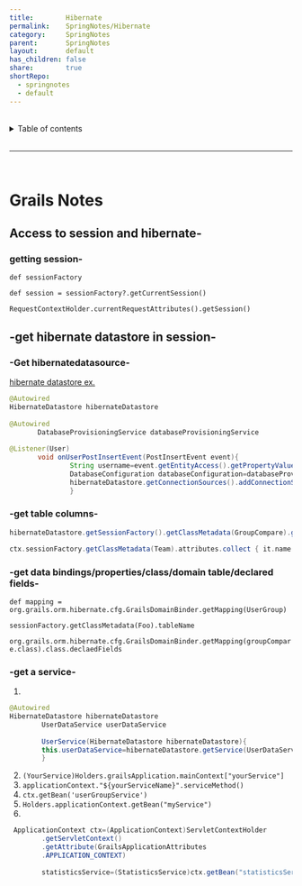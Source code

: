 ```yaml
---
title:        Hibernate  
permalink:    SpringNotes/Hibernate  
category:     SpringNotes  
parent:       SpringNotes  
layout:       default  
has_children: false  
share:        true  
shortRepo:  
  - springnotes  
  - default  
---
```

  
  
<br/>  
  
<details markdown="block">  
<summary>  
Table of contents  
</summary>  
{: .text-delta }  
1. TOC  
{:toc}  
</details>  
  
<br/>  
  
***  
  
<br/>  
  
# Grails Notes  
  
## Access to session and hibernate-  
  
### getting session-  
  
`def sessionFactory`  
  
`def session = sessionFactory?.getCurrentSession()`  
  
`RequestContextHolder.currentRequestAttributes().getSession()`  
  
## -get hibernate datastore in session-  
  
### -Get hibernatedatasource-  
  
[hibernate datastore ex.](https://guides.grails.org/grails-dynamic-multiple-datasources/guide/index.html  )  
  
~~~java  
@Autowired  
HibernateDatastore hibernateDatastore  
  
@Autowired  
       DatabaseProvisioningService databaseProvisioningService  
  
@Listener(User)   
       void onUserPostInsertEvent(PostInsertEvent event){  
               String username=event.getEntityAccess().getPropertyValue("username")  
               DatabaseConfiguration databaseConfiguration=databaseProvisioningService.findDatabaseConfigurationByUsername(username)  
               hibernateDatastore.getConnectionSources().addConnectionSource(databaseConfiguration.dataSourceName,databaseConfiguration.configuration)  
               }  
~~~  
  
### -get table columns-  
  
```groovy  
hibernateDatastore.getSessionFactory().getClassMetadata(GroupCompare).getProperties().sort()  
```  
  
```groovy  
ctx.sessionFactory.getClassMetadata(Team).attributes.collect { it.name }  
```  
  
### -get data bindings/properties/class/domain table/declared fields-  
  
`def mapping = org.grails.orm.hibernate.cfg.GrailsDomainBinder.getMapping(UserGroup)`  
  
`sessionFactory.getClassMetadata(Foo).tableName`  
  
`org.grails.orm.hibernate.cfg.GrailsDomainBinder.getMapping(groupCompare.class).class.declaedFields`  
  
### -get a service-  
  
1.  
  
```java  
@Autowired   
HibernateDatastore hibernateDatastore  
        UserDataService userDataService  
  
        UserService(HibernateDatastore hibernateDatastore){  
        this.userDataService=hibernateDatastore.getService(UserDataService)  
        }  
```  
  
2. ```(YourService)Holders.grailsApplication.mainContext["yourService"]```  
3. ```applicationContext."${yourServiceName}".serviceMethod()```  
4. ```ctx.getBean('userGroupService')```  
5. ```Holders.applicationContext.getBean("myService")```  
6.  
  
```java  
 ApplicationContext ctx=(ApplicationContext)ServletContextHolder  
        .getServletContext()  
        .getAttribute(GrailsApplicationAttributes  
        .APPLICATION_CONTEXT)  
  
        statisticsService=(StatisticsService)ctx.getBean("statisticsService ")  
```